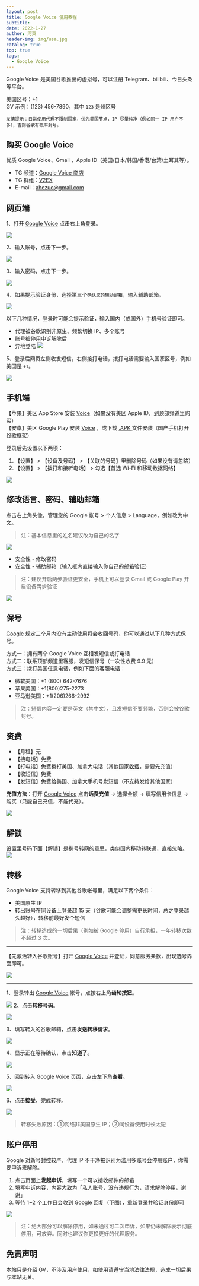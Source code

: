 ```yaml
---
layout: post
title: Google Voice 使用教程
subtitle: 
date: 2022-1-27
author: 河東
header-img: img/usa.jpg
catalog: true
top: true
tags:
  - Google Voice
---
```


Google Voice 是美国谷歌推出的虚拟号，可以注册 Telegram、bilibili、今日头条等平台。

美国区号：+1\
GV 示例：‪(123) 456-7890‬，其中 `123` 是州区号

`友情提示：日常使用代理不限制国家，优先美国节点，IP 尽量纯净（例如同一 IP 用户不多），否则谷歌有概率封号。`



## 购买 Google Voice
优质 Google Voice、Gmail 、Apple ID（美国/日本/韩国/香港/台湾/土耳其等）。

- TG 频道：[Google Voice 商店](https://t.me/GVStore)
- TG 群组：[V2EX](https://t.me/V2EXPro)
- E-mail：<ahezuo@gmail.com>

## 网页端
1、打开 [Google Voice](https://voice.google.com/) 点击右上角登录。

![](https://i.imgur.com/hKlI2aB.png)

2、输入账号，点击下一步。

![](https://i.imgur.com/2kefGOI.png)

3、输入密码，点击下一步。

![](https://i.imgur.com/Og34aqT.png)

4、如果提示验证身份，选择第三个`确认您的辅助邮箱`，输入辅助邮箱。

![](https://i.imgur.com/cAWNsRj.png)

以下几种情况，登录时可能会提示验证，输入国内（或国外）手机号验证即可。
- 代理被谷歌识别非原生、频繁切换 IP、多个账号
- 账号被停用申诉解除后
- 异地登陆
![](https://i.imgur.com/YY09hlM.jpg)

5、登录后网页左侧收发短信，右侧接打电话，拨打电话需要输入国家区号，例如美国是 `+1`。


![](https://i.imgur.com/i5a1zD4.png)

## 手机端

【苹果】美区 App Store 安装 [Voice](https://apps.apple.com/us/app/google-voice/id318698524)（如果没有美区 Apple ID，到顶部频道里购买）\
【安卓】美区 Google Play 安装 [Voice](https://play.google.com/store/apps/details?id=com.google.android.apps.googlevoice&hl=zh&gl=US) ，或下载 [.APK ](https://apkpure.com/search?q=Google+Voice)文件安装（国产手机打开谷歌框架）

登录后先设置以下两项：
1. 【设置】 > 【设备及号码】 > 【关联的号码】里删除号码（如果没有请忽略）
2. 【设置】 > 【拨打和接听电话】 > 勾选【首选 Wi-Fi 和移动数据网络】

![](https://i.imgur.com/FIXfG4B.jpg)

## 修改语言、密码、辅助邮箱



点击右上角头像，管理您的 Google 帐号 > 个人信息 > Language，例如改为中文。

>注：基本信息里的姓名建议改为自己的名字

![](https://i.imgur.com/oMYAOmY.png)


- 安全性 - 修改密码
- 安全性 - 辅助邮箱（输入框内直接输入你自己的邮箱验证）

> 注：建议开启两步验证更安全，手机上可以登录 Gmail 或 Google Play 开启设备两步验证

![](https://i.imgur.com/dmWyVKU.png)

## 保号
[Google](https://support.google.com/voice/answer/9230450) 规定三个月内没有主动使用将会收回号码，你可以通过以下几种方式保号。

方式一：拥有两个 Google Voice 互相发短信或打电话\
方式二：联系顶部频道里客服，发短信保号（一次性收费 9.9 元）\
方式三：拨打美国任意电话，例如下面的客服电话：
- 微软美国：+1 (800) 642-7676
- 苹果美国：+1(800)275-2273
- 亚马逊美国：+1(206)266-2992

>注：短信内容一定要是英文（禁中文），且发短信不要频繁，否则会被谷歌封号。
  
## 资费
- 【月租】无
- 【接电话】免费
- 【打电话】免费拨打美国、加拿大电话（其他国家[收费](https://voice.google.com/u/0/rates?pli=1)，需要先充值）
- 【收短信】免费
- 【发短信】免费给美国、加拿大手机号发短信（不支持发给其他国家）

**充值方法**：打开 [Google Voice](https://voice.google.com/u/3/billing) 点击**话费充值** → 选择金额 → 填写信用卡信息 → 购买（只能自己充值，不能代充）。

![](https://i.imgur.com/5WiCJVa.png)

## 解锁

设置里号码下面【解锁】是携号转网的意思，类似国内移动转联通，直接忽略。
![](https://i.imgur.com/ypfY4w3.png)


## 转移
Google Voice 支持转移到其他谷歌帐号里，满足以下两个条件：
- 美国原生 IP
- 转出账号在同设备上登录超 15 天（谷歌可能会调整需更长时间，总之登录越久越好），转移前最好发个短信

>注：转移造成的一切后果（例如被 Google 停用）自行承担，一年转移次数不超过 3 次。

---

【先激活转入谷歌账号】打开 [Google Voice](https://voice.google.com/u/0/messages) 并登陆，同意服务条款，出现选号界面即可。

![](https://i.imgur.com/b7Iiwn2.png)

---

1、登录转出 [Google Voice](https://voice.google.com/u/0/messages) 帐号，点按右上角**齿轮按钮**。


![](https://i.imgur.com/FpZ4KxH.png)
2、点击**转移号码**。

![](https://i.imgur.com/OASFgdA.png)

3、填写转入的谷歌邮箱，点击**发送转移请求**。


![](https://i.imgur.com/dnPKT2H.png)


4、显示正在等待确认，点击**知道了**。

![](https://i.imgur.com/YbWLJgg.png)

5、回到转入 Google Voice 页面，点击左下角**查看**。

![](https://i.imgur.com/Yl00SOG.png)

6、点击**接受**，完成转移。

![](https://i.imgur.com/naiWfji.png)

>转移失败原因：①网络非美国原生 IP；②同设备使用时长太短



## 账户停用

Google 对新号封控较严，代理 IP 不干净被识别为滥用多账号会停用账户，你需要申诉来解除。

1. 点击页面上**发起申诉**，填写一个可以接收邮件的邮箱
2. 填写申诉内容，内容大致为「私人账号，没有违规行为，请求解除停用，谢谢」
3. 等待 1~2 个工作日会收到 Google 回复（下图），重新登录并验证身份即可

![](https://i.imgur.com/gff36TA.png)

>注：绝大部分可以解除停用，如未通过可二次申诉，如果仍未解除表示彻底停用，可放弃。同时也建议你更换更好的代理服务。


## 免责声明

本站只是介绍 GV，不涉及用户使用，如使用请遵守当地法律法规，造成一切后果与本站无关。

